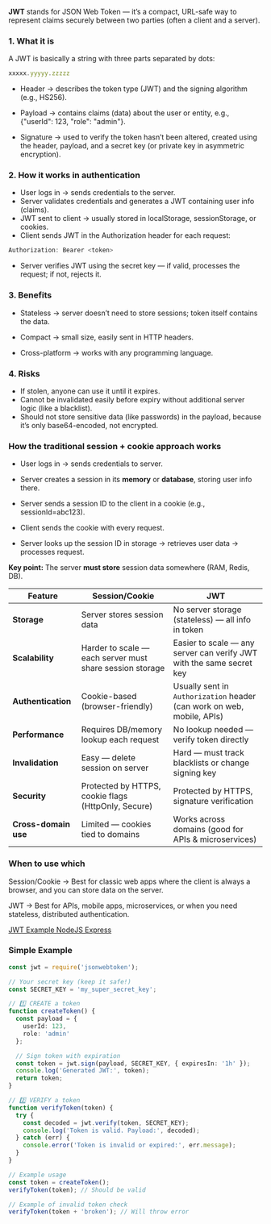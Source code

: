 **JWT** stands for JSON Web Token — it’s a compact, URL-safe way to represent claims securely between two parties (often a client and a server).

### 1. What it is
A JWT is basically a string with three parts separated by dots:

```ts
xxxxx.yyyyy.zzzzz
```

- Header → describes the token type (JWT) and the signing algorithm (e.g., HS256).

- Payload → contains claims (data) about the user or entity, e.g., {"userId": 123, "role": "admin"}.

- Signature → used to verify the token hasn’t been altered, created using the header, payload, and a secret key (or private key in asymmetric encryption).

### 2. How it works in authentication
- User logs in → sends credentials to the server.
- Server validates credentials and generates a JWT containing user info (claims).
- JWT sent to client → usually stored in localStorage, sessionStorage, or cookies.
- Client sends JWT in the Authorization header for each request:

```ts
Authorization: Bearer <token>
```
- Server verifies JWT using the secret key — if valid, processes the request; if not, rejects it.

### 3. Benefits
- Stateless → server doesn’t need to store sessions; token itself contains the data.

- Compact → small size, easily sent in HTTP headers.

- Cross-platform → works with any programming language.

### 4. Risks
- If stolen, anyone can use it until it expires.
- Cannot be invalidated easily before expiry without additional server logic (like a blacklist).
- Should not store sensitive data (like passwords) in the payload, because it’s only base64-encoded, not encrypted.

### How the traditional session + cookie approach works
- User logs in → sends credentials to server.

- Server creates a session in its **memory** or **database**, storing user info there.
- Server sends a session ID to the client in a cookie (e.g., sessionId=abc123).
- Client sends the cookie with every request.
- Server looks up the session ID in storage → retrieves user data → processes request.

**Key point:** The server **must store** session data somewhere (RAM, Redis, DB).

| Feature              | Session/Cookie                                           | JWT                                                                    |
| -------------------- | -------------------------------------------------------- | ---------------------------------------------------------------------- |
| **Storage**          | Server stores session data                               | No server storage (stateless) — all info in token                      |
| **Scalability**      | Harder to scale — each server must share session storage | Easier to scale — any server can verify JWT with the same secret key   |
| **Authentication**   | Cookie-based (browser-friendly)                          | Usually sent in `Authorization` header (can work on web, mobile, APIs) |
| **Performance**      | Requires DB/memory lookup each request                   | No lookup needed — verify token directly                               |
| **Invalidation**     | Easy — delete session on server                          | Hard — must track blacklists or change signing key                     |
| **Security**         | Protected by HTTPS, cookie flags (HttpOnly, Secure)      | Protected by HTTPS, signature verification                             |
| **Cross-domain use** | Limited — cookies tied to domains                        | Works across domains (good for APIs & microservices)                   |


### When to use which
Session/Cookie → Best for classic web apps where the client is always a browser, and you can store data on the server.

JWT → Best for APIs, mobile apps, microservices, or when you need stateless, distributed authentication.

[JWT Example NodeJS Express](https://github.com/armenstepanyan/jwt-node)

### Simple Example
```ts
const jwt = require('jsonwebtoken');

// Your secret key (keep it safe!)
const SECRET_KEY = 'my_super_secret_key';

// 1️⃣ CREATE a token
function createToken() {
  const payload = {
    userId: 123,
    role: 'admin'
  };

  // Sign token with expiration
  const token = jwt.sign(payload, SECRET_KEY, { expiresIn: '1h' });
  console.log('Generated JWT:', token);
  return token;
}

// 2️⃣ VERIFY a token
function verifyToken(token) {
  try {
    const decoded = jwt.verify(token, SECRET_KEY);
    console.log('Token is valid. Payload:', decoded);
  } catch (err) {
    console.error('Token is invalid or expired:', err.message);
  }
}

// Example usage
const token = createToken();
verifyToken(token); // Should be valid

// Example of invalid token check
verifyToken(token + 'broken'); // Will throw error

```
